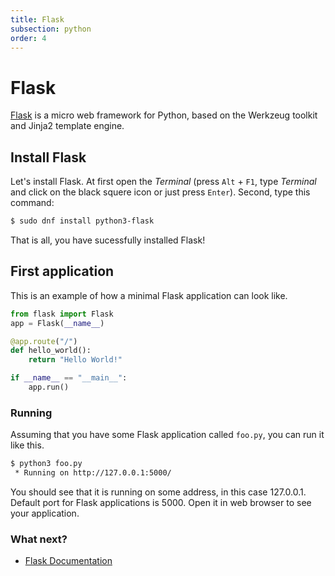 ```yaml
---
title: Flask
subsection: python
order: 4
---
```


# Flask

[Flask](http://flask.pocoo.org/) is a micro web framework for Python, based on the Werkzeug toolkit and Jinja2 template engine.

## Install Flask
Let's install Flask. At first open the _Terminal_ (press `Alt` + `F1`, type _Terminal_ and click on the black squere icon or just press `Enter`). Second, type this command:

```bash
$ sudo dnf install python3-flask
```

That is all, you have sucessfully installed Flask!

## First application

This is an example of how a minimal Flask application can look like.

```python
from flask import Flask
app = Flask(__name__)

@app.route("/")
def hello_world():
    return "Hello World!"

if __name__ == "__main__":
    app.run()
```

### Running

Assuming that you have some Flask application called `foo.py`, you can run it like this.

```bash
$ python3 foo.py
 * Running on http://127.0.0.1:5000/
```

You should see that it is running on some address, in this case 127.0.0.1. Default port for Flask applications is 5000. Open it in web browser to see your application.

### What next?

 * [Flask Documentation](http://flask.pocoo.org/docs/)
